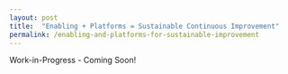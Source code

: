 ```yaml
---
layout: post
title:  "Enabling + Platforms = Sustainable Continuous Improvement"
permalink: /enabling-and-platforms-for-sustainable-improvement
---
```


Work-in-Progress - Coming Soon!
